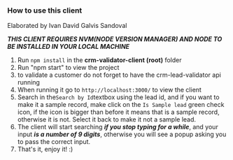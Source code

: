### How to use this client

Elaborated by Ivan David Galvis Sandoval

**_THIS CLIENT REQUIRES NVM(NODE VERSION MANAGER) AND NODE TO BE INSTALLED IN YOUR LOCAL MACHINE_**

1) Run `npm install` in the **crm-validator-client (root)** folder
2) Run "npm start" to view the project
3) to validate a customer do not forget to have the crm-lead-validator api running
4) When running it go to `http://localhost:3000/` to view the client
5) Search in the` Search by Id `textbox using the lead id, and if you want to make it a sample record, make click on the `Is Sample lead` green check icon, if the icon is bigger than before it means that is a sample record, otherwise it is not. Select it back to make it not a sample lead.
6) The client will start searching _**if you stop typing for a while**_, and your input _**is a number of 9 digits**_, otherwise you will see a popup asking you to pass the correct input.
7) That's it, enjoy it! :)
